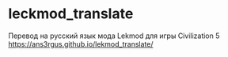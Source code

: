 # leckmod_translate
Перевод на русский язык мода Lekmod для игры Civilization 5
https://ans3rgus.github.io/lekmod_translate/
